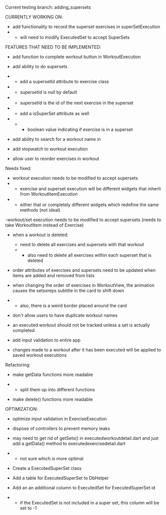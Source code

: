 Current testing branch:
adding_supersets

CURRENTLY WORKING ON:
- add functionality to record the superset exercises in superSetExecution
- - will need to modify ExecutedSet to accept SuperSets



FEATURES THAT NEED TO BE IMPLEMENTED:
- add function to complete workout button in WorkoutExecution

- add ability to do supersets
- - add a supersetId attribute to exercise class
- - supersetId is null by default
- - supersetId is the id of the next exercise in the superset
- - add a isSuperSet attribute as well
- -   - boolean value indicating if exercise is in a superset

- add ability to search for a workout name in 

- add stopwatch to workout execution

- allow user to reorder exercises in workout




Needs fixed:

- workout execution needs to be modified to accept supersets
- - exercise and superset execution will be different widgets that inherit from WorkoutItemExecution
- - either that or completely different widgets which redefine the same methods (not ideal)

-workout/set execution needs to be modified to accept supersets (needs to take WorkoutItem instead of Exercise)

- when a workout is deleted:
    - need to delete all exercises and supersets with that workout
    -   - also need to delete all exercises within each superset that is deleted

- order attributes of exercises and supersets need to be updated when 
  items are added and removed from lists

- when changing the order of exercises in WorkoutView, the animation causes the setsxreps subtitle in the card to shift down
- - also, there is a weird border placed around the card

- don't allow users to have duplicate workout names

- an executed workout should not be tracked unless a set is actually completed

- add input validation to entire app

- changes made to a workout after it has been executed will be applied to saved workout executions

Refactoring:
- make getData functions more readable
- - split them up into different functions

- make delete() functions more readable

OPTIMIZATION:
- optimize input validation in ExerciseExecution
- dispose of controllers to prevent memory leaks
- may need to get rid of getSets() in executedworkoutdetail.dart and just add a getData() method to executedexercisedetail.dart
- - not sure which is more optimal




 - Create a ExecutedSuperSet class
 - Add a table for ExecutedSuperSet to DbHelper
 - Add an an additional column to ExecutedSet for ExecutedSuperSet id
 - - if the ExecutedSet is not included in a super set, this column will be set to -1


